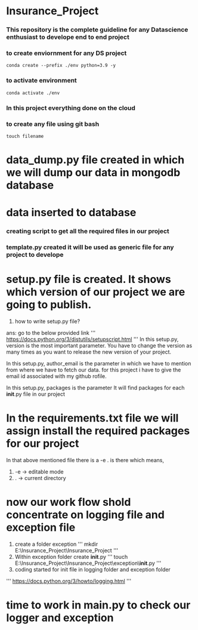 # Insurance_Project

### This repository is the complete guideline for any Datascience enthusiast to develope end to end project

### to create enviornment for any DS project
```
conda create --prefix ./env python=3.9 -y
```
### to activate environment
```
conda activate ./env
```
### In this project everything done on the cloud

### to create any file using git bash
```
touch filename
```
# data_dump.py file created in which we will dump our data in mongodb database
# data inserted to database

### creating script to get all the required files in our project

### template.py created it will be used as generic file for any project to develope

# setup.py file is created. It shows which version of our project we are going to publish.

1. how to write setup.py file?

ans: go to the below provided link
'''
https://docs.python.org/3/distutils/setupscript.html
'''
In this setup.py, version is the most important parameter. You have to change the version
as many times as you want to release the new version of your project.

In this setup.py, author_email is the parameter in which we have to mention from 
where we have to fetch our data. for this project i have to give the email id associated 
with my github rofile.

In this setup.py, packages is the parameter It will find packages for each __init__.py file in our project

# In the requirements.txt file we will assign install the required packages for our project

In that above mentioned file there is a -e . is there which means,
1. -e -> editable mode 
2. . -> current directory 

# now our work flow shold concentrate on logging file and exception file
1. create a folder exception 
'''
mkdir E:\\Insurance_Project\\Insurance_Project
'''
2. Within exception folder create __init__.py
'''
touch E:\\Insurance_Project\\Insurance_Project\\exception\\__init__.py
'''
2. coding started for init file in logging folder and exception folder

'''
https://docs.python.org/3/howto/logging.html
'''
# time to work in main.py to check our logger and exception